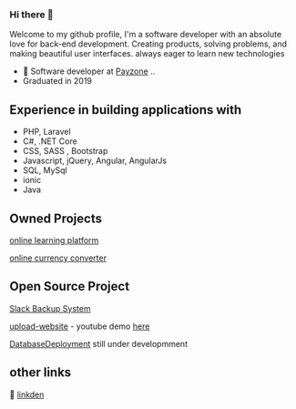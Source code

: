 ### Hi there 👋
Welcome to my github profile, I'm a software developer with an absolute love for back-end development. Creating products, solving problems, and making beautiful user interfaces. always eager to learn new technologies

- 🔭 Software developer at [Payzone](https://www.payzone.ie) ..
- Graduated in 2019

## Experience in building applications with
- PHP, Laravel
- C#, .NET Core  
- CSS, SASS , Bootstrap
- Javascript, jQuery, Angular, AngularJs
- SQL, MySql
- ionic
- Java

## Owned Projects 
[online learning platform](https://4programmer.com)

[online currency converter](https://currency-today.com)

## Open Source Project
[Slack Backup System](https://github.com/badrshs/Slack_Backup)

[upload-website](https://github.com/badrshs/upload-web) - youtube demo [here](https://www.youtube.com/watch?v=UWi5Zjwmnsc)

[DatabaseDeployment](https://github.com/badrshs/DatabaseDeployment) still under developmment 

## other links 

:mega: [linkden](https://www.linkedin.com/in/badrsh)



<!--
**badrshs/badrshs** is a ✨ _special_ ✨ repository because its `README.md` (this file) appears on your GitHub profile.

Here are some ideas to get you started:

- 🔭 I’m currently working on ...
- 🌱 I’m currently learning ...
- 👯 I’m looking to collaborate on ...
- 🤔 I’m looking for help with ...
- 💬 Ask me about ...
- 📫 How to reach me: ...
- 😄 Pronouns: ...
- ⚡ Fun fact: ...
-->
